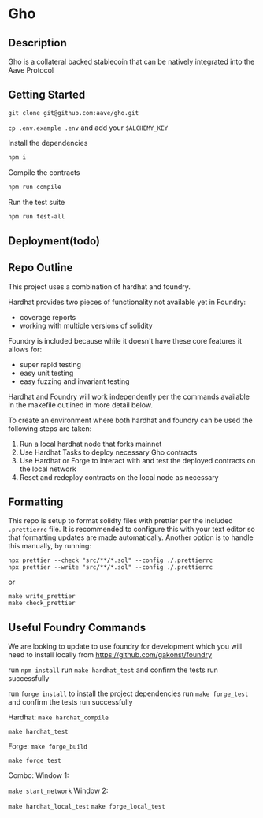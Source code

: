 # Gho

## Description

Gho is a collateral backed stablecoin that can be natively integrated into the Aave Protocol

## Getting Started

`git clone git@github.com:aave/gho.git`

`cp .env.example .env` and add your `$ALCHEMY_KEY`

Install the dependencies

```sh
npm i
```

Compile the contracts

```sh
npm run compile
```

Run the test suite

```sh
npm run test-all

```

## Deployment(todo)

## Repo Outline

This project uses a combination of hardhat and foundry.

Hardhat provides two pieces of functionality not available yet in Foundry:

- coverage reports
- working with multiple versions of solidity

Foundry is included because while it doesn't have these core features it allows for:

- super rapid testing
- easy unit testing
- easy fuzzing and invariant testing

Hardhat and Foundry will work independently per the commands available in the makefile outlined in more detail below.

To create an environment where both hardhat and foundry can be used the following steps are taken:

1. Run a local hardhat node that forks mainnet
2. Use Hardhat Tasks to deploy necessary Gho contracts
3. Use Hardhat or Forge to interact with and test the deployed contracts on the local network
4. Reset and redeploy contracts on the local node as necessary

## Formatting

This repo is setup to format solidty files with prettier per the included `.prettierrc` file. It is recommended to configure this with your text editor so that formatting updates are made automatically. Another option is to handle this manually, by running:

```
npx prettier --check "src/**/*.sol" --config ./.prettierrc
npx prettier --write "src/**/*.sol" --config ./.prettierrc
```

or

```
make write_prettier
make check_prettier
```

## Useful Foundry Commands

We are looking to update to use foundry for development which you will need to install locally from https://github.com/gakonst/foundry

run `npm install`
run `make hardhat_test` and confirm the tests run successfully

run `forge install` to install the project dependencies
run `make forge_test` and confirm the tests run successfully

Hardhat:
`make hardhat_compile`

`make hardhat_test`

Forge:
`make forge_build`

`make forge_test`

Combo:
Window 1:

`make start_network`
Window 2:

`make hardhat_local_test`
`make forge_local_test`
